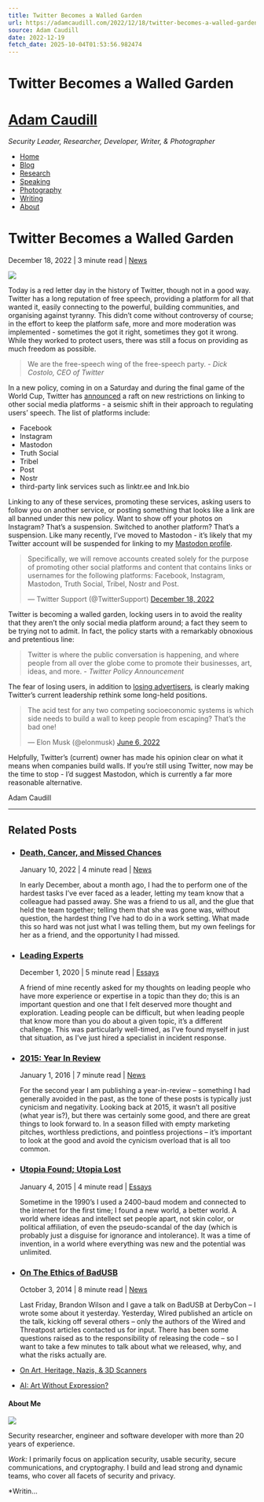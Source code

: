 ```yaml
---
title: Twitter Becomes a Walled Garden
url: https://adamcaudill.com/2022/12/18/twitter-becomes-a-walled-garden/?utm_source=atom_feed
source: Adam Caudill
date: 2022-12-19
fetch_date: 2025-10-04T01:53:56.982474
---
```


# Twitter Becomes a Walled Garden

# [Adam Caudill](https://adamcaudill.com/)

*Security Leader, Researcher, Developer, Writer, & Photographer*

* [Home](https://adamcaudill.com/)
* [Blog](https://adamcaudill.com/blog/)
* [Research](https://adamcaudill.com/research/)
* [Speaking](https://adamcaudill.com/speaking/)
* [Photography](https://adamcaudill.com/photography/)
* [Writing](https://adamcaudill.com/writing/)
* [About](https://adamcaudill.com/about/)

# Twitter Becomes a Walled Garden

December 18, 2022
|
3 minute read
|
[News](https://adamcaudill.com/categories/news)

![](https://adamcaudill.com/header_images/DALL%c2%b7E%202022-12-18%2013.31.16%20-%20twitter%20inside%20a%20walled%20and%20dying%20garden%20in%20the%20style%20of%20a%20digital%20artist.jpg)

Today is a red letter day in the history of Twitter, though not in a good way. Twitter has a long reputation of free speech, providing a platform for all that wanted it, easily connecting to the powerful, building communities, and organising against tyranny. This didn’t come without controversy of course; in the effort to keep the platform safe, more and more moderation was implemented - sometimes the got it right, sometimes they got it wrong. While they worked to protect users, there was still a focus on providing as much freedom as possible.

> We are the free-speech wing of the free-speech party. - *Dick Costolo, CEO of Twitter*

In a new policy, coming in on a Saturday and during the final game of the World Cup, Twitter has [announced](https://help.twitter.com/en/rules-and-policies/social-platforms-policy) a raft on new restrictions on linking to other social media platforms - a seismic shift in their approach to regulating users’ speech. The list of platforms include:

* Facebook
* Instagram
* Mastodon
* Truth Social
* Tribel
* Post
* Nostr
* third-party link services such as linktr.ee and lnk.bio

Linking to any of these services, promoting these services, asking users to follow you on another service, or posting something that looks like a link are all banned under this new policy. Want to show off your photos on Instagram? That’s a suspension. Switched to another platform? That’s a suspension. Like many recently, I’ve moved to Mastodon - it’s likely that my Twitter account will be suspended for linking to my [Mastodon profile](https://infosec.exchange/%40adamcaudill).

> Specifically, we will remove accounts created solely for the purpose of promoting other social platforms and content that contains links or usernames for the following platforms: Facebook, Instagram, Mastodon, Truth Social, Tribel, Nostr and Post.
>
> — Twitter Support (@TwitterSupport) [December 18, 2022](https://twitter.com/TwitterSupport/status/1604531265419591681?ref_src=twsrc%5Etfw)

Twitter is becoming a walled garden, locking users in to avoid the reality that they aren’t the only social media platform around; a fact they seem to be trying not to admit. In fact, the policy starts with a remarkably obnoxious and pretentious line:

> Twitter is where the public conversation is happening, and where people from all over the globe come to promote their businesses, art, ideas, and more. - *Twitter Policy Announcement*

The fear of losing users, in addition to [losing advertisers](https://www.npr.org/2022/11/25/1139180002/twitter-loses-50-top-advertisers-elon-musk), is clearly making Twitter’s current leadership rethink some long-held positions.

> The acid test for any two competing socioeconomic systems is which side needs to build a wall to keep people from escaping? That’s the bad one!
>
> — Elon Musk (@elonmusk) [June 6, 2022](https://twitter.com/elonmusk/status/1533616384747442176?ref_src=twsrc%5Etfw)

Helpfully, Twitter’s (current) owner has made his opinion clear on what it means when companies build walls. If you’re still using Twitter, now may be the time to stop - I’d suggest Mastodon, which is currently a far more reasonable alternative.

Adam Caudill

---

## Related Posts

* ### [Death, Cancer, and Missed Chances](https://adamcaudill.com/2022/01/10/death-cancer-and-missed-chances/ "Death, Cancer, and Missed Chances")

  January 10, 2022
  |
  4 minute read
  |
  [News](https://adamcaudill.com/categories/news)

  In early December, about a month ago, I had the to perform one of the hardest tasks I’ve ever faced as a leader, letting my team know that a colleague had passed away. She was a friend to us all, and the glue that held the team together; telling them that she was gone was, without question, the hardest thing I’ve had to do in a work setting.
  What made this so hard was not just what I was telling them, but my own feelings for her as a friend, and the opportunity I had missed.
* ### [Leading Experts](https://adamcaudill.com/2020/11/30/leading-experts/ "Leading Experts")

  December 1, 2020
  |
  5 minute read
  |
  [Essays](https://adamcaudill.com/categories/essays)

  A friend of mine recently asked for my thoughts on leading people who have more experience or expertise in a topic than they do; this is an important question and one that I felt deserved more thought and exploration. Leading people can be difficult, but when leading people that know more than you do about a given topic, it’s a different challenge. This was particularly well-timed, as I’ve found myself in just that situation, as I’ve just hired a specialist in incident response.
* ### [2015: Year In Review](https://adamcaudill.com/2016/01/01/2015-year-in-review/ "2015: Year In Review")

  January 1, 2016
  |
  7 minute read
  |
  [News](https://adamcaudill.com/categories/news)

  For the second year I am publishing a year-in-review – something I had generally avoided in the past, as the tone of these posts is typically just cynicism and negativity. Looking back at 2015, it wasn’t all positive (what year is?), but there was certainly some good, and there are great things to look forward to.
  In a season filled with empty marketing pitches, worthless predictions, and pointless projections – it’s important to look at the good and avoid the cynicism overload that is all too common.
* ### [Utopia Found; Utopia Lost](https://adamcaudill.com/2015/01/03/utopia-found-utopia-lost/ "Utopia Found; Utopia Lost")

  January 4, 2015
  |
  4 minute read
  |
  [Essays](https://adamcaudill.com/categories/essays)

  Sometime in the 1990’s I used a 2400-baud modem and connected to the internet for the first time; I found a new world, a better world. A world where ideas and intellect set people apart, not skin color, or political affiliation, of even the pseudo-scandal of the day (which is probably just a disguise for ignorance and intolerance).
  It was a time of invention, in a world where everything was new and the potential was unlimited.
* ### [On The Ethics of BadUSB](https://adamcaudill.com/2014/10/03/on-the-ethics-of-badusb/ "On The Ethics of BadUSB")

  October 3, 2014
  |
  8 minute read
  |
  [News](https://adamcaudill.com/categories/news)

  Last Friday, Brandon Wilson and I gave a talk on BadUSB at DerbyCon – I wrote some about it yesterday. Yesterday, Wired published an article on the talk, kicking off several others – only the authors of the Wired and Threatpost articles contacted us for input.
  There has been some questions raised as to the responsibility of releasing the code – so I want to take a few minutes to talk about what we released, why, and what the risks actually are.

* [On Art, Heritage, Nazis, & 3D Scanners](https://adamcaudill.com/2022/07/05/on-art-heritage-nazis-3d-scanners/)
* [AI: Art Without Expression?](https://adamcaudill.com/2023/04/22/ai-art-without-expression/)

#### About Me

![](https://1.gravatar.com/avatar/49e14cf9f67c48aad082dec4f106f19a?size=500)

Security researcher, engineer and software developer with more than 20 years of experience.

*Work:* I primarily focus on application security, usable security, secure communications, and cryptography. I build and lead strong and dynamic teams, who cover all facets of security and privacy.

*Writin...